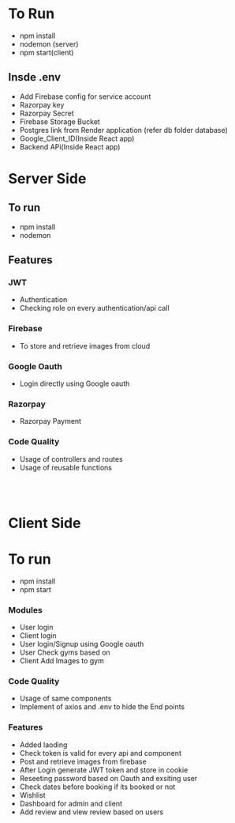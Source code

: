 # To Run

- npm install
- nodemon (server)
- npm start(client)

## Insde .env
- Add Firebase config for service account
- Razorpay key 
- Razorpay Secret
- Firebase Storage Bucket
- Postgres link from Render application (refer db folder database)
- Google_Client_ID(Inside React app)
- Backend APi(Inside React app)

# Server Side

## To run

- npm install
- nodemon

## Features 

### JWT

- Authentication
- Checking role on every authentication/api call

### Firebase

- To store and retrieve images from cloud

### Google Oauth

- Login directly using Google oauth

### Razorpay

- Razorpay Payment

### Code Quality

- Usage of controllers and routes
- Usage of reusable functions

<br>
<br>

# Client Side

# To run

- npm install
- npm start

### Modules

- User login
- Client login
- User login/Signup using Google oauth
- User Check gyms based on
- Client Add Images to gym

### Code Quality

- Usage of same components
- Implement of axios and .env to hide the End points

### Features

- Added laoding
- Check token is valid for every api and component
- Post and retrieve images from firebase
- After Login generate JWT token and store in cookie
- Reseeting password based on Oauth and exsiting user
- Check dates before booking if its booked or not
- Wishlist
- Dashboard for admin and client
- Add review and view review based on users


